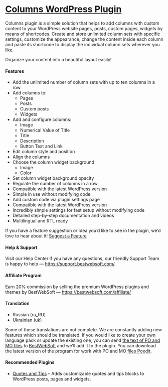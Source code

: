 <a href="https://bestwebsoft.com/products/wordpress/plugins/columns/" target=_blank>Columns WordPress Plugin</a>
========================

<p>Columns plugin is a simple solution that helps to add columns with custom content to your WordPress website pages, posts, custom pages, widgets by means of shortcodes. Create and store unlimited column sets with specific settings, customize the appearance, change the content inside each column and paste its shortcode to display the individual column sets wherever you like.</p>
<p>Organize your content into a beautiful layout easily!</p>
<h4>Features</h4>
<ul>
<li>Add the unlimited number of column sets with up to ten columns in a row</li>
<li>Add columns to:
<ul>
<li>Pages</li>
<li>Posts</li>
<li>Custom posts</li>
<li>Widgets</li>
</ul>
</li>
<li>Add and configure columns:
<ul>
<li>Image</li>
<li>Numerical Value of Title</li>
<li>Title</li>
<li>Description</li>
<li>Button Text and Link </li>
</ul>
</li>
<li>Edit column style and position</li>
<li>Align the columns</li>
<li>Choose the column widget background
<ul>
<li>Image</li>
<li>Color</li>
</ul>
</li>
<li>Set column widget background opacity</li>
<li>Regulate the number of columns in a row</li>
<li>Compatible with the latest WordPress version</li>
<li>Simple in use without modifying code</li>
<li>Add custom code via plugin settings page</li>
<li>Compatible with the latest WordPress version</li>
<li>Incredibly simple settings for fast setup without modifying code</li>
<li>Detailed step-by-step documentation and videos</li>
<li>Multilingual  and RTL ready</li>
</ul>
<p>If you have a feature suggestion or idea you&#8217;d like to see in the plugin, we&#8217;d love to hear about it! <a href="https://support.bestwebsoft.com/hc/en-us/requests/new" rel="nofollow ugc">Suggest a Feature</a></p>
<h4>Help &amp; Support</h4>
<p>Visit our Help Center if you have any questions, our friendly Support Team is happy to help — <a href="https://support.bestwebsoft.com/" rel="nofollow ugc">https://support.bestwebsoft.com/</a></p>
<h4>Affiliate Program</h4>
<p>Earn 20% commission by selling the premium WordPress plugins and themes by BestWebSoft — <a href="https://bestwebsoft.com/affiliate/" rel="nofollow">https://bestwebsoft.com/affiliate/</a></p>
<h4>Translation</h4>
<ul>
<li>Russian (ru_RU)</li>
<li>Ukrainian (uk)</li>
</ul>
<p>Some of these translations are not complete. We are constantly adding new features which should be translated. If you would like to create your own language pack or update the existing one, you can send <a href="https://codex.wordpress.org/Translating_WordPress" rel="nofollow ugc">the text of PO and MO files</a> to <a href="https://support.bestwebsoft.com/hc/en-us/requests/new" rel="nofollow ugc">BestWebSoft</a> and we&#8217;ll add it to the plugin. You can download the latest version of the program for work with PO and MO <a href="https://www.poedit.net/download.php" rel="nofollow ugc">files Poedit</a>.</p>
<h4>Recommended Plugins</h4>
<ul>
<li><a href="https://bestwebsoft.com/products/wordpress/plugins/quotes-and-tips/" rel="nofollow ugc">Quotes and Tips</a> &#8211; Adds customizable quotes and tips blocks to WordPress posts, pages and widgets.</li>
</ul> 
